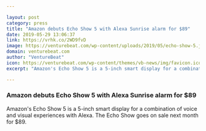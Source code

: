 ```yaml
---

layout: post
category: press
title: "Amazon debuts Echo Show 5 with Alexa Sunrise alarm for $89"
date: 2019-05-29 13:06:37
link: https://vrhk.co/2WD9fvD
image: https://venturebeat.com/wp-content/uploads/2019/05/echo-show-5.jpg?w=1200&strip=all
domain: venturebeat.com
author: "VentureBeat"
icon: https://venturebeat.com/wp-content/themes/vb-news/img/favicon.ico
excerpt: "Amazon's Echo Show 5 is a 5-inch smart display for a combination of voice and visual experiences with Alexa. The Echo Show goes on sale next month for $89."

---
```


### Amazon debuts Echo Show 5 with Alexa Sunrise alarm for $89

Amazon's Echo Show 5 is a 5-inch smart display for a combination of voice and visual experiences with Alexa. The Echo Show goes on sale next month for $89.